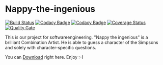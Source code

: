 # Nappy-the-ingenious 
[![Build Status](https://travis-ci.org/nappydevelopment/Nappy-the-ingenious.svg?branch=master)](https://travis-ci.org/nappydevelopment/Nappy-the-ingenious)
[![Codacy Badge](https://api.codacy.com/project/badge/grade/88d0971636d54d0ab9c7e008c7ecb682)](https://www.codacy.com/app/github_61/Nappy-the-ingenious)
[![Codacy Badge](https://api.codacy.com/project/badge/Coverage/88d0971636d54d0ab9c7e008c7ecb682)](https://www.codacy.com/app/NappyDevelopment/Nappy-the-ingenious?utm_source=github.com&amp;utm_medium=referral&amp;utm_content=nappydevelopment/Nappy-the-ingenious&amp;utm_campaign=Badge_Coverage)
[![Coverage Status](https://coveralls.io/repos/github/nappydevelopment/Nappy-the-ingenious/badge.svg?branch=master)](https://coveralls.io/github/nappydevelopment/Nappy-the-ingenious?branch=master)
[![Quality Gate](http://sonarqube.it.dh-karlsruhe.de/api/badges/gate?key=nappydevelompent%3Anappy-the-ingenious)](http://sonarqube.it.dh-karlsruhe.de/overview?id=nappydevelompent%3Anappy-the-ingenious)

This is our project for softwareengineering. "Nappy the ingenious" is a brilliant Combination Artist. He is able to guess a character of the Simpsons and solely with character-specific questions.


You can [Download](https://github.com/nappydevelopment/Nappy-the-ingenious/raw/master/jar/nappy-the-ingenious-0.0.1-SNAPSHOT.jar) right here. Enjoy :-) 
